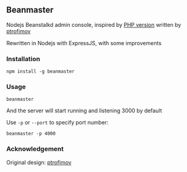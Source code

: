 ## Beanmaster

Nodejs Beanstalkd admin console, inspired by [PHP version](https://github.com/ptrofimov/beanstalk_console) written by [ptrofimov](https://github.com/ptrofimov)

Rewritten in Nodejs with ExpressJS, with some improvements

### Installation

```
npm install -g beanmaster
```

### Usage

```
beanmaster
```

And the server will start running and listening 3000 by default

Use `-p` or `--port` to specify port number:

```
beanmaster -p 4000
```


### Acknowledgement

Original design: [ptrofimov](https://github.com/ptrofimov)
